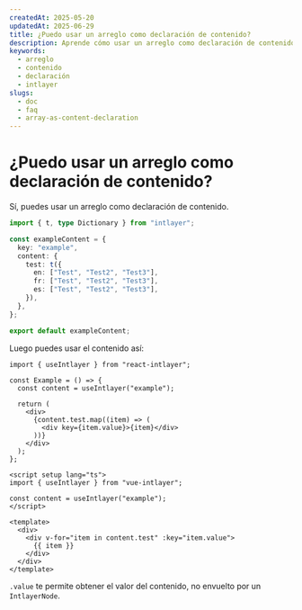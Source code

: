 ```yaml
---
createdAt: 2025-05-20
updatedAt: 2025-06-29
title: ¿Puedo usar un arreglo como declaración de contenido?
description: Aprende cómo usar un arreglo como declaración de contenido.
keywords:
  - arreglo
  - contenido
  - declaración
  - intlayer
slugs:
  - doc
  - faq
  - array-as-content-declaration
---
```


# ¿Puedo usar un arreglo como declaración de contenido?

Sí, puedes usar un arreglo como declaración de contenido.

```ts
import { t, type Dictionary } from "intlayer";

const exampleContent = {
  key: "example",
  content: {
    test: t({
      en: ["Test", "Test2", "Test3"],
      fr: ["Test", "Test2", "Test3"],
      es: ["Test", "Test2", "Test3"],
    }),
  },
};

export default exampleContent;
```

Luego puedes usar el contenido así:

```tsx
import { useIntlayer } from "react-intlayer";

const Example = () => {
  const content = useIntlayer("example");

  return (
    <div>
      {content.test.map((item) => (
        <div key={item.value}>{item}</div>
      ))}
    </div>
  );
};
```

```vue
<script setup lang="ts">
import { useIntlayer } from "vue-intlayer";

const content = useIntlayer("example");
</script>

<template>
  <div>
    <div v-for="item in content.test" :key="item.value">
      {{ item }}
    </div>
  </div>
</template>
```

`.value` te permite obtener el valor del contenido, no envuelto por un `IntlayerNode`.
